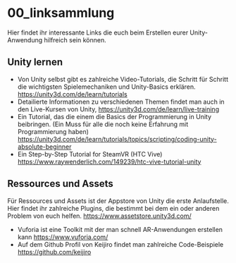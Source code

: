 # 00_linksammlung
Hier findet ihr interessante Links die euch beim Erstellen eurer Unity-Anwendung hilfreich sein können.

## Unity lernen
* Von Unity selbst gibt es zahlreiche Video-Tutorials, die Schritt für Schritt die wichtigsten Spielemechaniken und Unity-Basics erklären. https://unity3d.com/de/learn/tutorials
* Detailierte Informationen zu verschiedenen Themen findet man auch in den Live-Kursen von Unity, https://unity3d.com/de/learn/live-training
* Ein Tutorial, das die einem die Basics der Programmierung in Unity beibringen. (Ein Muss für alle die noch keine Erfahrung mit Programmierung haben) https://unity3d.com/de/learn/tutorials/topics/scripting/coding-unity-absolute-beginner
* Ein Step-by-Step Tutorial for SteamVR (HTC Vive) https://www.raywenderlich.com/149239/htc-vive-tutorial-unity

## Ressources und Assets
Für Ressources und Assets ist der Appstore von Unity die erste Anlaufstelle. Hier findet ihr zahlreiche Plugins, die bestimmt bei dem ein oder anderen Problem von euch helfen. https://www.assetstore.unity3d.com/

* Vuforia ist eine Toolkit mit der man schnell AR-Anwendungen erstellen kann https://www.vuforia.com/
* Auf dem Github Profil von Keijiro findet man zahlreiche Code-Beispiele  https://github.com/keijiro
